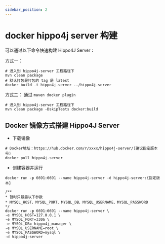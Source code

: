 ```yaml
---
sidebar_position: 2
---
```


# docker hippo4j server 构建

可以通过以下命令快速构建 Hippo4J Server：

方式一：

```shell
# 进入到 hippo4j-server 工程路径下
mvn clean package
# 默认打包是打包的 tag 是 latest
docker build -t hippo4j-server ../hippo4j-server
```

方式二：
通过 `maven docker plugin`

```shell
# 进入到 hippo4j-server 工程路径下
mvn clean package -DskipTests docker:build
```

## Docker 镜像方式搭建 Hippo4J Server

- 下载镜像

```shell
# Docker地址：https://hub.docker.com/r/xxxx/hippo4j-server/(建议指定版本号)
docker pull hippo4j-server
```

- 创建容器并运行

```shell
docker run -p 6691:6691 --name hippo4j-server -d hippo4j-server:{指定版本}

/**
* 暂时只暴露以下参数
* MYSQL_HOST、MYSQL_PORT、MYSQL_DB、MYSQL_USERNAME、MYSQL_PASSWORD
*/
docker run -p 6691:6691 --name hippo4j-server \
-e MYSQL_HOST=127.0.0.1 \
-e MYSQL_PORT=3306 \
-e MYSQL_DB= hippo4j_manager \
-e MYSQL_USERNAME=root \
-e MYSQL_PASSWORD=mysql \
-d hippo4j-server 
```
